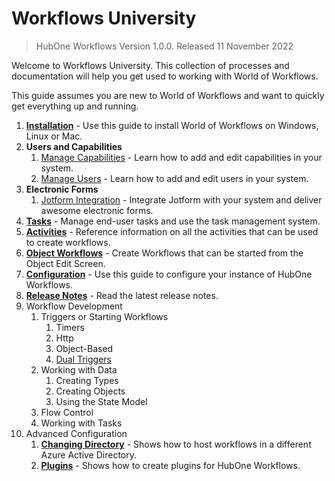 # Workflows University

> HubOne Workflows Version 1.0.0. Released 11 November 2022

Welcome to Workflows University. This collection of processes and documentation will help you get used to working with World of Workflows.

This guide assumes you are new to World of Workflows and want to quickly get everything up and running.

1. **[Installation](installation.md)** - Use this guide to install World of Workflows on Windows, Linux or Mac.
2. **Users and Capabilities**
    1. [Manage Capabilities](manage-capabilities.md) - Learn how to add and edit capabilities in your system.
   2. [Manage Users](manage-Users.md) - Learn how to add and edit users in your system.
3. **Electronic Forms**
   1. [Jotform Integration](jotform-integration.md) - Integrate Jotform with your system and deliver awesome electronic forms.
4. **[Tasks](tasks/README.md)** - Manage end-user tasks and use the task management system.
5. **[Activities](activity-guide.md)** - Reference information on all the activities that can be used to create workflows.
6. **[Object Workflows](object-workflows.md)** - Create Workflows that can be started from the Object Edit Screen.
7. **[Configuration](configuration-file.md)** - Use this guide to configure your instance of HubOne Workflows.
8. **[Release Notes](release-notes-1-0.md)** - Read the latest release notes.
9. Workflow Development
   1.  Triggers or Starting Workflows
       1.  Timers
       2.  Http
       3.  Object-Based
       4.  [Dual Triggers](workflow-development/dual-triggers.md)
   2.  Working with Data
       1.  Creating Types
       2.  Creating Objects
       3.  Using the State Model
   3.  Flow Control
   4.  Working with Tasks
10.  Advanced Configuration
     1.   **[Changing Directory](changing-directory.md)** - Shows how to host workflows in a different Azure Active Directory.
     2.   **[Plugins](plugins/README.md)** - Shows how to create plugins for HubOne Workflows.